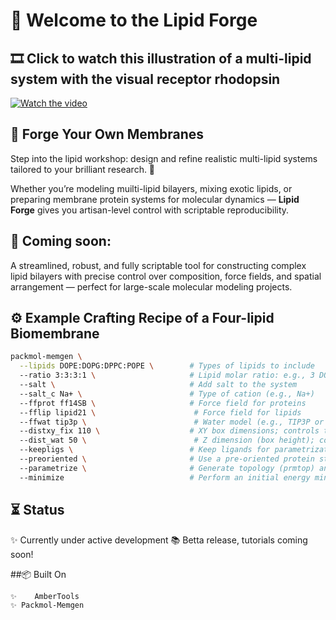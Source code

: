 # 🧬 Welcome to the **Lipid Forge**

## 🎞️ Click to watch this illustration of a multi-lipid system with the visual receptor rhodopsin  
[![Watch the video](https://img.youtube.com/vi/_8Gq76UBun4/maxresdefault.jpg)](https://www.youtube.com/watch?v=_8Gq76UBun4)

## 🔨 Forge Your Own Membranes  
Step into the lipid workshop: design and refine realistic multi-lipid systems tailored to your brilliant research. 💎

Whether you’re modeling muilti-lipid bilayers, mixing exotic lipids, or preparing membrane protein systems for molecular dynamics — **Lipid Forge** gives you artisan-level control with scriptable reproducibility.  

## 🚀 Coming soon:
A streamlined, robust, and fully scriptable tool for constructing complex lipid bilayers with precise control over composition, force fields, and spatial arrangement — perfect for large-scale molecular modeling projects.

## ⚙️ Example Crafting Recipe of a Four-lipid Biomembrane

```bash
packmol-memgen \
  --lipids DOPE:DOPG:DPPC:POPE \        # Types of lipids to include
  --ratio 3:3:3:1 \                     # Lipid molar ratio: e.g., 3 DOPE : 3 DOPG : 3 DPPC : 1 POPE
  --salt \                              # Add salt to the system
  --salt_c Na+ \                        # Type of cation (e.g., Na+)
  --ffprot ff14SB \                     # Force field for proteins
  --fflip lipid21 \                      # Force field for lipids
  --ffwat tip3p \                        # Water model (e.g., TIP3P or SPC)
  --distxy_fix 110 \                    # XY box dimensions; controls total number of lipids
  --dist_wat 50 \                        # Z dimension (box height); controls number of water molecules
  --keepligs \                          # Keep ligands for parametrization (covered in tutorial)
  --preoriented \                       # Use a pre-oriented protein structure (e.g., from OPM or PDBTM)
  --parametrize \                       # Generate topology (prmtop) and coordinate files with AmberTools
  --minimize                            # Perform an initial energy minimization of the system
```

## ⏳ Status

  ✨ Currently under active development
  📚 Betta release, tutorials coming soon!
  
##📦 Built On

    ✨    AmberTools
    ✨ Packmol-Memgen

